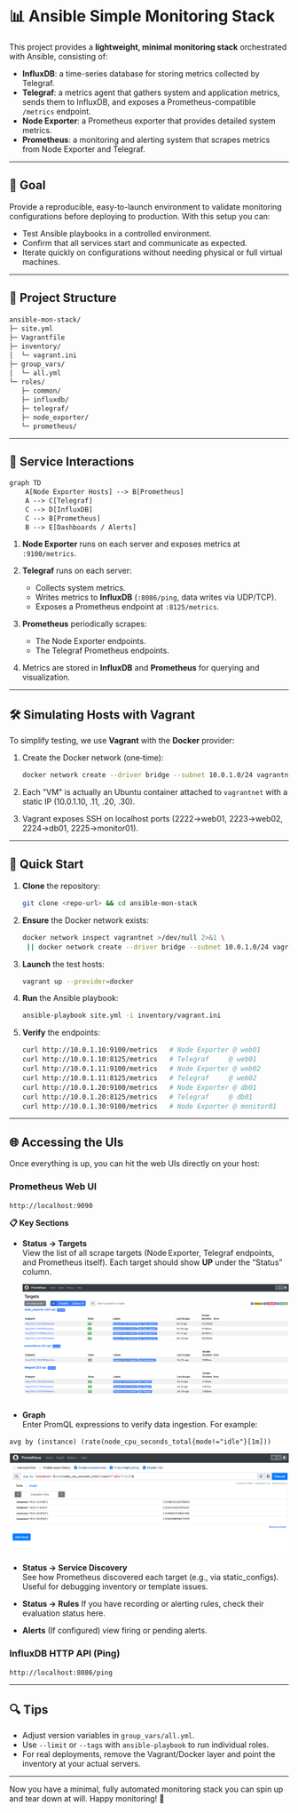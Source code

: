 # 📊 Ansible Simple Monitoring Stack

This project provides a **lightweight, minimal monitoring stack** orchestrated with Ansible, consisting of:

* **InfluxDB**: a time-series database for storing metrics collected by Telegraf.
* **Telegraf**: a metrics agent that gathers system and application metrics, sends them to InfluxDB, and exposes a Prometheus-compatible `/metrics` endpoint.
* **Node Exporter**: a Prometheus exporter that provides detailed system metrics.
* **Prometheus**: a monitoring and alerting system that scrapes metrics from Node Exporter and Telegraf.

---

## 🎯 Goal

Provide a reproducible, easy-to-launch environment to validate monitoring configurations before deploying to production. With this setup you can:

* Test Ansible playbooks in a controlled environment.
* Confirm that all services start and communicate as expected.
* Iterate quickly on configurations without needing physical or full virtual machines.

---

## 📂 Project Structure

```
ansible-mon-stack/
├─ site.yml
├─ Vagrantfile
├─ inventory/
│  └─ vagrant.ini
├─ group_vars/
│  └─ all.yml
└─ roles/
   ├─ common/
   ├─ influxdb/
   ├─ telegraf/
   ├─ node_exporter/
   └─ prometheus/
```

---

## 🔄 Service Interactions

```mermaid
graph TD
    A[Node Exporter Hosts] --> B[Prometheus]
    A --> C[Telegraf]
    C --> D[InfluxDB]
    C --> B[Prometheus]
    B --> E[Dashboards / Alerts]
```

1. **Node Exporter** runs on each server and exposes metrics at `:9100/metrics`.
2. **Telegraf** runs on each server:

   * Collects system metrics.
   * Writes metrics to **InfluxDB** (`:8086/ping`, data writes via UDP/TCP).
   * Exposes a Prometheus endpoint at `:8125/metrics`.
3. **Prometheus** periodically scrapes:

   * The Node Exporter endpoints.
   * The Telegraf Prometheus endpoints.
4. Metrics are stored in **InfluxDB** and **Prometheus** for querying and visualization.

---

## 🛠 Simulating Hosts with Vagrant

To simplify testing, we use **Vagrant** with the **Docker** provider:

1. Create the Docker network (one‑time):

   ```bash
   docker network create --driver bridge --subnet 10.0.1.0/24 vagrantnet
   ```
2. Each "VM" is actually an Ubuntu container attached to `vagrantnet` with a static IP (10.0.1.10, .11, .20, .30).
3. Vagrant exposes SSH on localhost ports (2222→web01, 2223→web02, 2224→db01, 2225→monitor01).

---

## 🚀 Quick Start

1. **Clone** the repository:

   ```bash
   git clone <repo-url> && cd ansible-mon-stack
   ```
2. **Ensure** the Docker network exists:
   ```bash
   docker network inspect vagrantnet >/dev/null 2>&1 \
    || docker network create --driver bridge --subnet 10.0.1.0/24 vagrantnet

   ```
3. **Launch** the test hosts:

   ```bash
   vagrant up --provider=docker
   ```
4. **Run** the Ansible playbook:

   ```bash
   ansible-playbook site.yml -i inventory/vagrant.ini
   ```
5. **Verify** the endpoints:

   ```bash
   curl http://10.0.1.10:9100/metrics   # Node Exporter @ web01
   curl http://10.0.1.10:8125/metrics   # Telegraf     @ web01
   curl http://10.0.1.11:9100/metrics   # Node Exporter @ web02
   curl http://10.0.1.11:8125/metrics   # Telegraf     @ web02
   curl http://10.0.1.20:9100/metrics   # Node Exporter @ db01
   curl http://10.0.1.20:8125/metrics   # Telegraf     @ db01
   curl http://10.0.1.30:9100/metrics   # Node Exporter @ monitor01
   ```

---

## 🌐 Accessing the UIs

Once everything is up, you can hit the web UIs directly on your host:

### Prometheus Web UI

  ```plaintext
  http://localhost:9090
   ```
  **📋 Key Sections**
  - **Status → Targets**  
    View the list of all scrape targets (Node Exporter, Telegraf endpoints, and Prometheus itself). Each target should show **UP** under the “Status” column.  

    ![Prometheus Targets View](assets/01-Prometheus_targets.png)

  - **Graph**  
  Enter PromQL expressions to verify data ingestion. For example:
  ```promql
  avg by (instance) (rate(node_cpu_seconds_total{mode!="idle"}[1m]))
  ```

  ![Prometheus Graph View](assets/02-Prometheus_graph.png)

  - **Status → Service Discovery**  
    See how Prometheus discovered each target (e.g., via static_configs). Useful for debugging inventory or template issues.

  - **Status → Rules**
    If you have recording or alerting rules, check their evaluation status here.

  - **Alerts**
    (If configured) view firing or pending alerts.


### InfluxDB HTTP API (Ping)

  ```plaintext
  http://localhost:8086/ping
   ```
---

## 🔍 Tips

* Adjust version variables in `group_vars/all.yml`.
* Use `--limit` or `--tags` with `ansible-playbook` to run individual roles.
* For real deployments, remove the Vagrant/Docker layer and point the inventory at your actual servers.

---

Now you have a minimal, fully automated monitoring stack you can spin up and tear down at will. Happy monitoring! 🚀
